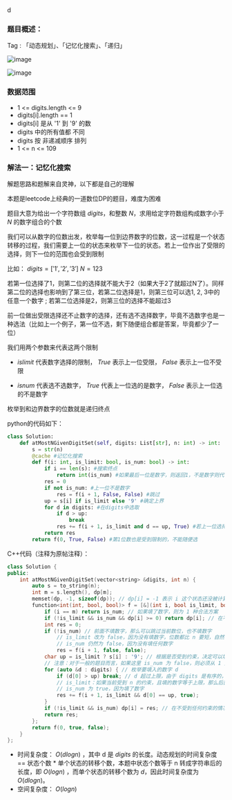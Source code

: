 d

### 题目概述：
Tag : 「动态规划」、「记忆化搜索」、「递归」

![image](https://user-images.githubusercontent.com/99656524/196468443-b1336bb3-5349-46f4-b5ea-c9aa9237ff99.png)

![image](https://user-images.githubusercontent.com/99656524/196468554-8e7eef88-b6aa-4f95-8941-8d3d36419a3a.png)

### 数据范围
* 1 <= digits.length <= 9
* digits[i].length == 1
* digits[i] 是从 '1' 到 '9' 的数
* digits 中的所有值都 不同 
* digits 按 非递减顺序 排列
* 1 <= n <= 109

### 解法一：记忆化搜索
解题思路和题解来自灵神，以下都是自己的理解

本题是leetcode上经典的一道数位DP的题目，难度为困难

题目大意为给出一个字符数组 $digits$，和整数 $N$，求用给定字符数组构成数字小于 $N$ 的数字组合的个数

我们可以从数字的位数出发，枚举每一位到边界数字的位数，这一过程是一个状态转移的过程，我们需要上一位的状态来枚举下一位的状态。若上一位作出了受限的选择，则下一位的范围也会受到限制

比如： $digits = ['1','2','3']$     $N = 123$ 

若第一位选择了1，则第二位的选择就不能大于2（如果大于2了就超过N了）。同样第二位的选择也影响到了第三位，若第二位选择是1，则第三位可以选1, 2, 3中的任意一个数字 ; 若第二位选择是2，则第三位的选择不能超过3

前一位做出受限选择还不止数字的选择，还有选不选择数字，毕竟不选数字也是一种选法（比如上一个例子，第一位不选，剩下随便组合都是答案，毕竟都少了一位）

我们用两个参数来代表这两个限制

* $islimit$ 代表数字选择的限制， $True$ 表示上一位受限， $False$ 表示上一位不受限

* $isnum$ 代表选不选数字， $True$ 代表上一位选的是数字， $False$ 表示上一位选的不是数字

枚举到和边界数字的位数就是递归终点

python的代码如下：
```py
class Solution:
    def atMostNGivenDigitSet(self, digits: List[str], n: int) -> int:
        s = str(n)
        @cache #记忆化搜索
        def f(i: int, is_limit: bool, is_num: bool) -> int:
            if i == len(s): #搜索终点
                return int(is_num) #如果最后一位是数字，则返回1，不是数字则代表一直都不选取数字，返回0
            res = 0
            if not is_num: #上一位不是数字
                res = f(i + 1, False, False) #跳过
            up = s[i] if is_limit else '9' #确定上界
            for d in digits: #在digits中选取
                if d > up:
                    break
                res += f(i + 1, is_limit and d == up, True) #若上一位选择了限制条件，下一位也会被限制
            return res
        return f(0, True, False) #第1位数也是受到限制的，不能随便选
```

C++代码（注释为原帖注释）：
```cpp
class Solution {
public:
    int atMostNGivenDigitSet(vector<string> &digits, int n) {
        auto s = to_string(n);
        int m = s.length(), dp[m];
        memset(dp, -1, sizeof(dp)); // dp[i] = -1 表示 i 这个状态还没被计算出来
        function<int(int, bool, bool)> f = [&](int i, bool is_limit, bool is_num) -> int {
            if (i == m) return is_num; // 如果填了数字，则为 1 种合法方案
            if (!is_limit && is_num && dp[i] >= 0) return dp[i]; // 在不受到任何约束的情况下，返回记录的结果，避免重复运算
            int res = 0;
            if (!is_num) // 前面不填数字，那么可以跳过当前数位，也不填数字
                // is_limit 改为 false，因为没有填数字，位数都比 n 要短，自然不会受到 n 的约束
                // is_num 仍然为 false，因为没有填任何数字
                res = f(i + 1, false, false);
            char up = is_limit ? s[i] : '9'; // 根据是否受到约束，决定可以填的数字的上限
            // 注意：对于一般的题目而言，如果这里 is_num 为 false，则必须从 1 开始枚举，由于本题 digits 没有 0，所以无需处理这种情况
            for (auto &d : digits) { // 枚举要填入的数字 d
                if (d[0] > up) break; // d 超过上限，由于 digits 是有序的，后面的 d 都会超过上限，故退出循环
                // is_limit：如果当前受到 n 的约束，且填的数字等于上限，那么后面仍然会受到 n 的约束
                // is_num 为 true，因为填了数字
                res += f(i + 1, is_limit && d[0] == up, true);
            }
            if (!is_limit && is_num) dp[i] = res; // 在不受到任何约束的情况下，记录结果
            return res;
        };
        return f(0, true, false);
    }
};
```
* 时间复杂度： $O(dlogn)$ ，其中 d 是 $digits$ 的长度。动态规划的时间复杂度 == 状态个数 * 单个状态的转移个数，本题中状态个数等于 n 转成字符串后的长度，即 $O(logn)$ ，而单个状态的转移个数为 $d$，因此时间复杂度为 $O(dlogn)$。
* 空间复杂度： $O(logn)$ 
